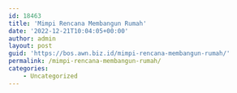 ```yaml
---
id: 18463
title: 'Mimpi Rencana Membangun Rumah'
date: '2022-12-21T10:04:05+00:00'
author: admin
layout: post
guid: 'https://bos.awn.biz.id/mimpi-rencana-membangun-rumah/'
permalink: /mimpi-rencana-membangun-rumah/
categories:
    - Uncategorized
---
```


